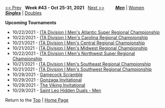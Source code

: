<a name="top"></a>[<< Prev](men_singles_2142.md) &nbsp; **Week #43 - Oct 25-31, 2021** &nbsp; [Next >>](men_singles_2144.md) &nbsp;&nbsp;&nbsp;&nbsp;&nbsp;&nbsp;&nbsp; [***Men***](./men_singles_2143.md) &#124; [Women](./women_singles_2143.md) &nbsp;&nbsp;&nbsp;&nbsp;&nbsp; [***Singles***](./men_singles_2143.md) &#124; [Doubles](./men_doubles_2143.md)

**Upcoming Tournaments**  
- 10/22/2021 - <a href="https://colleges.wearecollegetennis.com/competitions/OldDominionUniversityM/Tournaments/Overview/E9C8EB3D-E4DF-474A-A6B4-6B1FEA7BE33A" target="_blank">ITA Division I Men's Atlantic Super Regional Championship</a>  
- 10/22/2021 - <a href="https://colleges.wearecollegetennis.com/competitions/DukeUniversityM/Tournaments/Overview/3619E668-F531-4330-85DA-E1542DDFC2FD" target="_blank">ITA Division I Men's Carolina Regional Championship</a>  
- 10/21/2021 - <a href="https://colleges.wearecollegetennis.com/competitions/UniversityOfNebraskaM/Tournaments/Overview/5C06D6C9-B27E-4C47-A3E5-6CFEE67B302C" target="_blank">ITA Division I Men's Central Regional Championship</a>  
- 10/21/2021 - <a href="https://colleges.wearecollegetennis.com/competitions/MichiganStateUniversityM/Tournaments/Overview/EDF51444-0D05-4314-9A0B-AA5FCCB123E8" target="_blank">ITA Division I Men's Midwest Regional Championship</a>  
- 10/22/2021 - <a href="https://colleges.wearecollegetennis.com/competitions/UniversityOfWashingtonM/Tournaments/Overview/FCD50A53-E765-4641-A4EF-4F8678B573CA" target="_blank">ITA Division I Men's Northwest Super Regional Championship</a>  
- 10/21/2021 - <a href="https://colleges.wearecollegetennis.com/competitions/UniversityofFloridaM/Tournaments/Overview/9D4442EF-EDDA-4966-A2A7-B231F8F0E231" target="_blank">ITA Division I Men's Southeast Regional Championship</a>  
- 10/21/2021 - <a href="https://colleges.wearecollegetennis.com/competitions/PepperdineUniversityM/Tournaments/Overview/53D82E6B-0143-4273-B87C-40C39ABF05F0" target="_blank">ITA Division I Men's Southwest Regional Championship</a>  
- 10/29/2021 - <a href="https://colleges.wearecollegetennis.com/competitions/UniversityOfSouthCarolinaM/Tournaments/Overview/7B5697CF-A931-42EA-97E2-9844456E7ACA" target="_blank">Gamecock Scramble</a>  
- 10/29/2021 - <a href="https://colleges.wearecollegetennis.com/competitions/GonzagaUniversityM/Tournaments/Overview/24AFC1F1-C707-4DA5-91DB-223E5E5AC83B" target="_blank">Gonzaga Invitational</a>  
- 10/29/2021 - <a href="https://colleges.wearecollegetennis.com/competitions/ClevelandStateUniversityM/Tournaments/Overview/4BDFA4F4-EA69-4DD4-A8F2-90063E1C5EF5" target="_blank">The Viking Invitational</a>  
- 10/29/2021 - <a href="https://colleges.wearecollegetennis.com/competitions/SaintLeoUniversityM/Tournaments/Overview/4DE00692-49F8-4898-A9CB-7FFA5EABA26D" target="_blank">Saint Leo Hidden Duals - Men</a>  

Return to the [Top](./men_singles_2143.md) &#124; [Home Page](../../index.md)